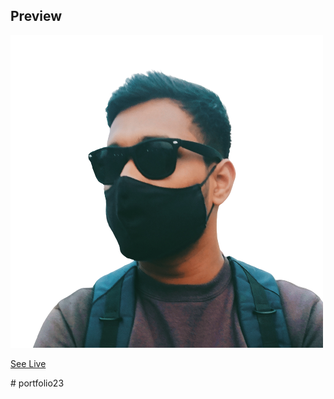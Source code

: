 ## Preview

<a href="https://vvksharrma.github.io/portfolio23/" target="_blank">
<img src="./src/Images/vvk-avatar.png" alt="milogo" />
</a>

[See Live](https://vvksharrma.github.io/portfolio23/)


#   p o r t f o l i o 2 3 
 
 